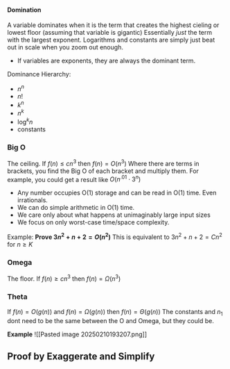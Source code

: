 
#### Domination
A variable dominates when it is the term that creates the highest cieling or lowest floor (assuming that variable is gigantic)
Essentially *just* the term with the largest exponent. Logarithms and constants are simply just beat out in scale when you zoom out enough. 
- If variables are exponents, they are always the dominant term. 

Dominance Hierarchy:
- $n^n$
- $n!$
- $k^n$
- $n^k$
- $\log^k n$
- constants

### Big O
The ceiling.
If $f(n) \leq cn^3$ then $f(n) = O(n^3)$
Where there are terms in brackets, you find the Big O of each bracket and multiply them. For example, you could get a result like $O(n^.01 \cdot 3^n)$

- Any number occupies O(1) storage and can be read in O(1) time. Even irrationals.
- We can do simple arithmetic in O(1) time. 
- We care only about what happens at unimaginably large input sizes
- We focus on only worst-case time/space complexity.

Example:
**Prove $3n^2 + n + 2 = O(n^2)$**
This is equivalent to $3n^2 + n + 2 = Cn^2$ for $n \geq K$

### Omega
The floor.
If $f(n) \geq cn^3$ then $f(n) = \Omega(n^3)$

### Theta

If $f(n) =O(g(n))$ and $f(n) =\Omega(g(n))$ then $f(n) =\Theta(g(n))$
The constants and $n_1$ dont need to be the same between the O and Omega, but they could be. 

**Example**
![[Pasted image 20250210193207.png]]


## Proof by Exaggerate and Simplify
